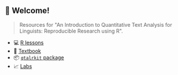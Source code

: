 ## 👋 Welcome!

> Resources for "An Introduction to Quantitative Text Analysis for Linguists: Reproducible Research using R".

- 💻 [R lessons](https://github.com/qtalr/lessons)
- 📖 [Textbook](https://github.com/qtalr/book)
- 📦 [`qtalrkit` package](https://github.com/qtalr/qtalrkit)
- 📈 [Labs](https://github.com/stars/francojc/lists/labs)

<!--

**Here are some ideas to get you started:**

🙋‍♀️ A short introduction - what is your organization all about?
🌈 Contribution guidelines - how can the community get involved?
👩‍💻 Useful resources - where can the community find your docs? Is there anything else the community should know?
🍿 Fun facts - what does your team eat for breakfast?
🧙 Remember, you can do mighty things with the power of [Markdown](https://docs.github.com/github/writing-on-github/getting-started-with-writing-and-formatting-on-github/basic-writing-and-formatting-syntax)
-->
